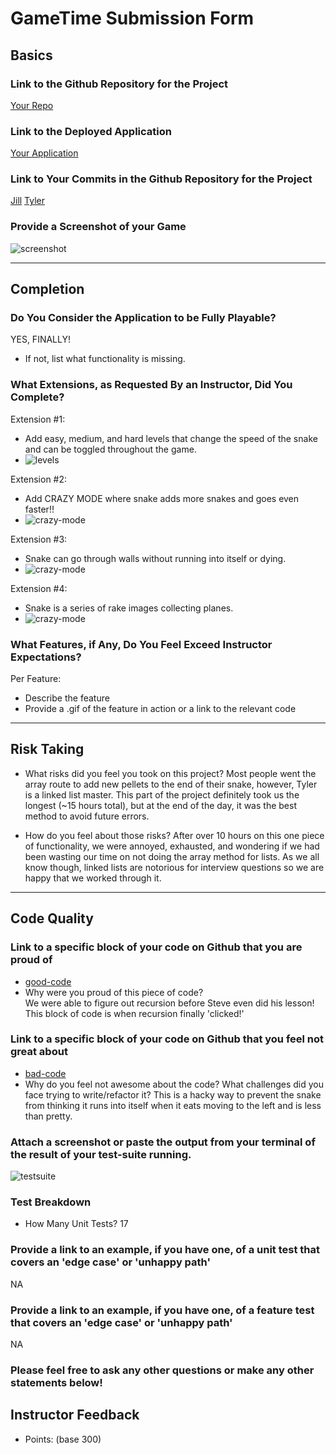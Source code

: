 # GameTime Submission Form

## Basics

### Link to the Github Repository for the Project
[Your Repo](https://github.com/jillmd501/Rakes-on-a-Plane-JS)

### Link to the Deployed Application
[Your Application](http://jillmd501.github.io/Rakes-on-a-Plane-JS/)

### Link to Your Commits in the Github Repository for the Project
[Jill](https://github.com/jillmd501/Rakes-on-a-Plane-JS/commits/master?author=jillmd501)
[Tyler](https://github.com/jillmd501/Rakes-on-a-Plane-JS/commits/master?author=tjkomor)

### Provide a Screenshot of your Game
![screenshot](http://i.imgur.com/akmgV0P.jpg)

---

## Completion

### Do You Consider the Application to be Fully Playable?
YES, FINALLY!

 - If not, list what functionality is missing.

### What Extensions, as Requested By an Instructor, Did You Complete?
Extension #1:
- Add easy, medium, and hard levels that change the speed of the snake and can be toggled throughout the game.
- ![levels](http://g.recordit.co/Hnz9omrCEV.gif)

Extension #2:
- Add CRAZY MODE where snake adds more snakes and goes even faster!!
- ![crazy-mode](http://g.recordit.co/YVuf2Tkqpq.gif)

Extension #3:
- Snake can go through walls without running into itself or dying.
- ![crazy-mode](http://g.recordit.co/XCCj3xFRiB.gif)

Extension #4:
- Snake is a series of rake images collecting planes.
- ![crazy-mode](http://g.recordit.co/XCCj3xFRiB.gif)


### What Features, if Any, Do You Feel Exceed Instructor Expectations?
Per Feature:
 - Describe the feature
 - Provide a .gif of the feature in action or a link to the relevant code

----

## Risk Taking
- What risks did you feel you took on this project?
Most people went the array route to add new pellets to the end of their snake, however, Tyler is a linked list master.  This part of the project definitely took us the longest (~15 hours total), but at the end of the day, it was the best method to avoid future errors.

- How do you feel about those risks?
After over 10 hours on this one piece of functionality, we were annoyed, exhausted, and wondering if we had been wasting our time on not doing the array method for lists.  As we all know though, linked lists are notorious for interview questions so we are happy that we worked through it.

----

## Code Quality

### Link to a specific block of your code on Github that you are proud of
- [good-code](https://github.com/jillmd501/Rakes-on-a-Plane-JS/blob/master/lib/snake.js#L24-L30)
- Why were you proud of this piece of code?  
  We were able to figure out recursion before Steve even did his lesson!  This block of code is when recursion finally 'clicked!'

### Link to a specific block of your code on Github that you feel not great about
- [bad-code](https://github.com/jillmd501/Rakes-on-a-Plane-JS/blob/master/lib/game.js#L19-L31)
- Why do you feel not awesome about the code? What challenges did you face trying to write/refactor it?
  This is a hacky way to prevent the snake from thinking it runs into itself when it eats moving to the left and is less than pretty.

### Attach a screenshot or paste the output from your terminal of the result of your test-suite running.
![testsuite](http://i.imgur.com/9J2egmL.png)

### Test Breakdown
- How Many Unit Tests?
17


### Provide a link to an example, if you have one, of a unit test that covers an 'edge case' or 'unhappy path'
NA

### Provide a link to an example, if you have one, of a feature test that covers an 'edge case' or 'unhappy path'
NA


### Please feel free to ask any other questions or make any other statements below!


## Instructor Feedback

- Points: (base 300)
